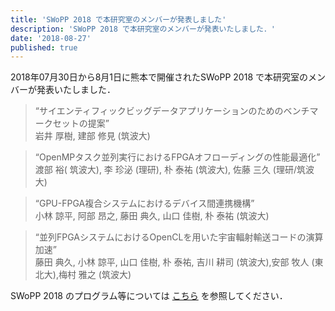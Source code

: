 ```yaml
---
title: 'SWoPP 2018 で本研究室のメンバーが発表しました'
description: 'SWoPP 2018 で本研究室のメンバーが発表いたしました．'
date: '2018-08-27'
published: true
---
```


2018年07月30日から8月1日に熊本で開催されたSWoPP 2018 で本研究室のメンバーが発表いたしました．

> “サイエンティフィックビッグデータアプリケーションのためのベンチマークセットの提案”  
岩井 厚樹, 建部 修見 (筑波大)


> “OpenMPタスク並列実行におけるFPGAオフローディングの性能最適化”  
渡部 裕( 筑波大), 李 珍泌 (理研), 朴 泰祐 (筑波大), 佐藤 三久 (理研/筑波大)

> “GPU-FPGA複合システムにおけるデバイス間連携機構”  
小林 諒平, 阿部 昂之, 藤田 典久, 山口 佳樹, 朴 泰祐 (筑波大)

> “並列FPGAシステムにおけるOpenCLを用いた宇宙輻射輸送コードの演算加速”  
藤田 典久, 小林 諒平, 山口 佳樹, 朴 泰祐, 吉川 耕司 (筑波大),安部 牧人 (東北大),梅村 雅之 (筑波大)

SWoPP 2018 のプログラム等については [こちら](https://swopp.github.io/2018/program/) を参照してください．

